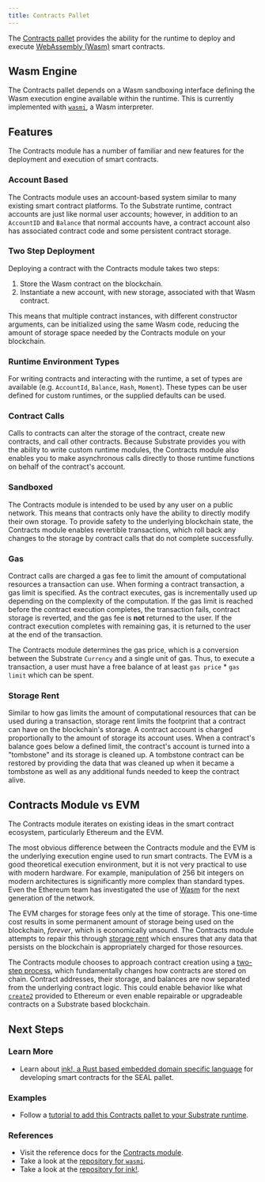 ```yaml
---
title: Contracts Pallet
---
```


The [Contracts pallet](https://substrate.dev/rustdocs/v2.0.0-rc6/pallet_contracts/index.html) provides
the ability for the runtime to deploy and execute [WebAssembly (Wasm)](https://webassembly.org/)
smart contracts.

## Wasm Engine

The Contracts pallet depends on a Wasm sandboxing interface defining the Wasm execution engine
available within the runtime. This is currently implemented with
[`wasmi`](https://github.com/paritytech/wasmi), a Wasm interpreter.

## Features

The Contracts module has a number of familiar and new features for the deployment and execution of
smart contracts.

### Account Based

The Contracts module uses an account-based system similar to many existing smart contract platforms.
To the Substrate runtime, contract accounts are just like normal user accounts; however, in addition
to an `AccountID` and `Balance` that normal accounts have, a contract account also has associated
contract code and some persistent contract storage.

### Two Step Deployment

Deploying a contract with the Contracts module takes two steps:

1. Store the Wasm contract on the blockchain.
2. Instantiate a new account, with new storage, associated with that Wasm contract.

This means that multiple contract instances, with different constructor arguments, can be
initialized using the same Wasm code, reducing the amount of storage space needed by the Contracts
module on your blockchain.

### Runtime Environment Types

For writing contracts and interacting with the runtime, a set of types are available (e.g.
`AccountId`, `Balance`, `Hash`, `Moment`). These types can be user defined for custom runtimes, or
the supplied defaults can be used.

### Contract Calls

Calls to contracts can alter the storage of the contract, create new contracts, and call other
contracts. Because Substrate provides you with the ability to write custom runtime modules, the
Contracts module also enables you to make asynchronous calls directly to those runtime functions on
behalf of the contract's account.

### Sandboxed

The Contracts module is intended to be used by any user on a public network. This means that
contracts only have the ability to directly modify their own storage. To provide safety to the
underlying blockchain state, the Contracts module enables revertible transactions, which roll back
any changes to the storage by contract calls that do not complete successfully.

### Gas

Contract calls are charged a gas fee to limit the amount of computational resources a transaction
can use. When forming a contract transaction, a gas limit is specified. As the contract executes,
gas is incrementally used up depending on the complexity of the computation. If the gas limit is
reached before the contract execution completes, the transaction fails, contract storage is
reverted, and the gas fee is **not** returned to the user. If the contract execution completes with
remaining gas, it is returned to the user at the end of the transaction.

The Contracts module determines the gas price, which is a conversion between the Substrate
`Currency` and a single unit of gas. Thus, to execute a transaction, a user must have a free balance
of at least `gas price` \* `gas limit` which can be spent.

### Storage Rent

Similar to how gas limits the amount of computational resources that can be used during a
transaction, storage rent limits the footprint that a contract can have on the blockchain's storage.
A contract account is charged proportionally to the amount of storage its account uses. When a
contract's balance goes below a defined limit, the contract's account is turned into a "tombstone"
and its storage is cleaned up. A tombstone contract can be restored by providing the data that was
cleaned up when it became a tombstone as well as any additional funds needed to keep the contract
alive.

## Contracts Module vs EVM

The Contracts module iterates on existing ideas in the smart contract ecosystem, particularly
Ethereum and the EVM.

The most obvious difference between the Contracts module and the EVM is the underlying execution
engine used to run smart contracts. The EVM is a good theoretical execution environment, but it is
not very practical to use with modern hardware. For example, manipulation of 256 bit integers on
modern architectures is significantly more complex than standard types. Even the Ethereum team has
investigated the use of [Wasm](https://github.com/ewasm/design) for the next generation of the
network.

The EVM charges for storage fees only at the time of storage. This one-time cost results in some
permanent amount of storage being used on the blockchain, _forever_, which is economically unsound.
The Contracts module attempts to repair this through [storage rent](#storage-rent) which ensures
that any data that persists on the blockchain is appropriately charged for those resources.

The Contracts module chooses to approach contract creation using a
[two-step process](#two-step-deployment), which fundamentally changes how contracts are stored on
chain. Contract addresses, their storage, and balances are now separated from the underlying
contract logic. This could enable behavior like what
[`create2`](https://eips.ethereum.org/EIPS/eip-1014) provided to Ethereum or even enable repairable
or upgradeable contracts on a Substrate based blockchain.

## Next Steps

### Learn More

- Learn about
  [ink!, a Rust based embedded domain specific language](index.md) for
  developing smart contracts for the SEAL pallet.

### Examples

- Follow a
  [tutorial to add this Contracts pallet to your Substrate runtime](https://substrate.dev/docs/en/tutorials/add-a-pallet-to-your-runtime/).

### References

- Visit the reference docs for the
  [Contracts module](https://substrate.dev/rustdocs/v2.0.0-rc6/pallet_contracts/index.html).
- Take a look at the [repository for `wasmi`](https://github.com/paritytech/wasmi).
- Take a look at the [repository for ink!](https://github.com/paritytech/ink).
